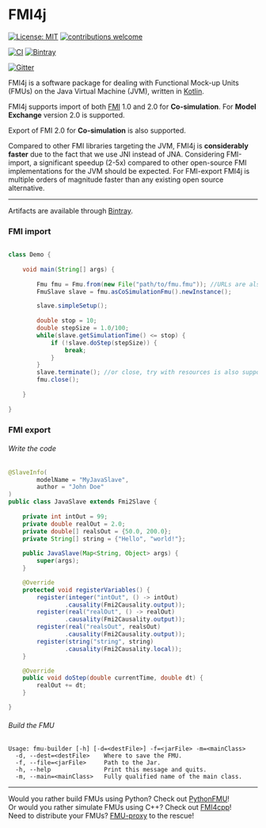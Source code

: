 # FMI4j

[![License: MIT](https://img.shields.io/badge/License-MIT-yellow.svg)](https://opensource.org/licenses/MIT)
[![contributions welcome](https://img.shields.io/badge/contributions-welcome-brightgreen.svg?style=flat)](https://github.com/NTNU-IHB/FMI4j/issues)

[![CI](https://github.com/NTNU-IHB/FMI4j/workflows/Build/badge.svg)](https://github.com/NTNU-IHB/FMI4j/actions)
[![Bintray](https://api.bintray.com/packages/ntnu-ihb/mvn/FMI4j/images/download.svg) ](https://bintray.com/ntnu-ihb/mvn/FMI4j/_latestVersion)

[![Gitter](https://badges.gitter.im/NTNU-IHB/FMI4j.svg)](https://gitter.im/NTNU-IHB/FMI4j?utm_source=badge&utm_medium=badge&utm_campaign=pr-badge)


FMI4j is a software package for dealing with Functional Mock-up Units (FMUs) on the Java Virtual Machine (JVM), written in [Kotlin](https://kotlinlang.org/). 

FMI4j supports import of both [FMI](http://fmi-standard.org/) 1.0 and 2.0 for **Co-simulation**. For  **Model Exchange** version 2.0 is supported. <br/>

Export of FMI 2.0 for **Co-simulation** is also supported.

Compared to other FMI libraries targeting the JVM, FMI4j is **considerably faster** due to the fact that we use JNI instead of JNA. 
Considering FMI-import, a significant speedup (2-5x) compared to other open-source FMI implementations for the JVM should be expected. 
For FMI-export FMI4j is multiple orders of magnitude faster than any existing open source alternative.


***

Artifacts are available through [Bintray](https://bintray.com/ntnu-ihb/mvn/FMI4j).


### <a name="api"></a> FMI import

```java

class Demo {
    
    void main(String[] args) {
        
        Fmu fmu = Fmu.from(new File("path/to/fmu.fmu")); //URLs are also supported
        FmuSlave slave = fmu.asCoSimulationFmu().newInstance();

        slave.simpleSetup();
        
        double stop = 10;
        double stepSize = 1.0/100;
        while(slave.getSimulationTime() <= stop) {
            if (!slave.doStep(stepSize)) {
                break;
            }
        }
        slave.terminate(); //or close, try with resources is also supported
        fmu.close();
        
    }
    
}
```

### <a name="api"></a> FMI export

###### Write the code

```java
@SlaveInfo(
        modelName = "MyJavaSlave",
        author = "John Doe"
)
public class JavaSlave extends Fmi2Slave {
    
    private int intOut = 99;
    private double realOut = 2.0;
    private double[] realsOut = {50.0, 200.0};
    private String[] string = {"Hello", "world!"};
    
    public JavaSlave(Map<String, Object> args) {
        super(args);
    }

    @Override
    protected void registerVariables() {
        register(integer("intOut", () -> intOut)
                .causality(Fmi2Causality.output));
        register(real("realOut", () -> realOut)
                .causality(Fmi2Causality.output));
        register(real("realsOut", realsOut)
                .causality(Fmi2Causality.output));
        register(string("string", string)
                .causality(Fmi2Causality.local));
    }

    @Override
    public void doStep(double currentTime, double dt) {
        realOut += dt;
    }

}
```
###### Build the FMU

```
Usage: fmu-builder [-h] [-d=<destFile>] -f=<jarFile> -m=<mainClass>
  -d, --dest=<destFile>    Where to save the FMU.
  -f, --file=<jarFile>     Path to the Jar.
  -h, --help               Print this message and quits.
  -m, --main=<mainClass>   Fully qualified name of the main class.
```

*** 

Would you rather build FMUs using Python? Check out [PythonFMU](https://github.com/NTNU-IHB/PythonFMU)! <br>
Or would you rather simulate FMUs using C++? Check out [FMI4cpp](https://github.com/NTNU-IHB/FMI4cpp)! <br>
Need to distribute your FMUs? [FMU-proxy](https://github.com/NTNU-IHB/FMU-proxy) to the rescue! 

